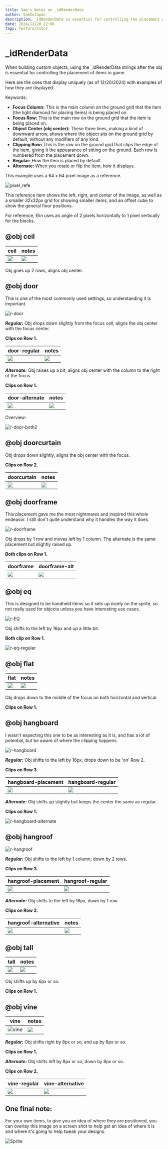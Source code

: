 ```yaml
---
title: Sam's Notes on _idRenderData
author: SamInJapan
description: _idRenderData is essential for controlling the placement of items in game.
date: 2024/12/20 22:00
tags: Texture/Color
---
```


# _idRenderData

When building custom objects, using the _idRenderData strings after the obj is essential for controlling the placement of items in game.

Here are the ones that display uniquely (as of 12/20/2024) with examples of how they are displayed.

Keywords:
+ **Focus Column:** This is the main column on the ground grid that the item (the light diamond for placing items) is being placed on.
+ **Focus Row:** This is the main row on the ground grid that the item is being placed on.
+ **Object Center (obj center):** These three lines, making a kind of downward arrow, shows where the object sits on the ground grid by default, without any modifiers of any kind.
+ **Clipping Row:** This is the row on the ground grid that clips the edge of the item, giving it the appearance of sitting on the ground. Each row is numbered from the placement down.
+ **Regular:** How the item is placed by default.
+ **Alternate:** When you rotate or flip the item, how it displays.

This example uses a 64 x 64 pixel image as a reference.

![pixel_refe](https://i.postimg.cc/XvPC9qq7/ptb.png)

This reference item shows the left, right, and center of the image, as well as a smaller 32x32px grid for showing smaller items, and an offset cube to show the general floor positions.

For reference, Elin uses an angle of 2 pixels horizontally to 1 pixel vertically for the blocks.

## @obj ceil

|ceil|notes|
|-|-|
|![](https://i.postimg.cc/VLv49QZv/r-ceil.png)|![](https://i.postimg.cc/X7PLQHt8/r-ceil-notes.png)|

Obj goes up 2 rows, aligns obj center.

## @obj door

This is one of the most commonly used settings, so understanding it is important.

![r-door](https://i.postimg.cc/66YYG50F/r-door.gif)

_**Regular:**_ Obj drops down slightly from the focus cell, aligns the obj center with the focus center.

**Clips on Row 1.**

|door-regular|notes|
|-|-|
|![](https://i.postimg.cc/Dwsr52rv/r-door-regular.png)|![](https://i.postimg.cc/HLgQhfzQ/r-door-regular-notes.png)|

_**Alternate:**_ Obj raises up a bit, aligns obj center with the column to the right of the focus.

**Clips on Row 1.**

|door-alternate|notes|
|-|-|
|![](https://i.postimg.cc/mrfwGcL1/r-door-alternate.png)|![](https://i.postimg.cc/Dzrcf20j/r-door-alternate-notes.png)|

Overview:

![r-door-both2](https://i.postimg.cc/gJ4qRNv3/r-door-both2.png)

## @obj doorcurtain

Obj drops down slightly, aligns the obj center with the focus.

**Clips on Row 2.**

|doorcurtain|notes|
|-|-|
|![](https://i.postimg.cc/fyL7vmKp/r-doorcurtain.png)|![](https://i.postimg.cc/D0Mrp0pZ/r-doorcurtain-notes.png)|

## @obj doorframe

This placement gave me the most nightmares and inspired this whole endeavor. I still don't quite understand why it handles the way it does.

![r-doorframe](https://i.postimg.cc/sf64gHfr/r-doorframe.gif)

Obj drops by 1 row and moves left by 1 column. The alternate is the same placement but slightly raised up.

**Both clips on Row 1.**

|doorframe|doorframe-alt|
|-|-|
|![](https://i.postimg.cc/CLRHBCdf/r-doorframe.png)|![](https://i.postimg.cc/7Yj1gCTt/r-doorframe-alt.png)|

## @obj eq

This is designed to be handheld items so it sets up nicely on the sprite, so not really used for objects unless you have interesting use cases.

![r-EQ](https://i.postimg.cc/PqQms2V0/r-EQ.gif)

Obj shifts to the left by 16px and up a little bit.

**Both clip on Row 1.**

![r-eq-regular](https://i.postimg.cc/Twkghh69/r-eq-regular.png)

## @obj flat

|flat|notes|
|-|-|
|![](https://i.postimg.cc/4ymtcZ4T/r-flat.png)|![](https://i.postimg.cc/MZF1SctZ/r-flat-notes.png)|

Obj drops down to the middle of the focus on both horizontal and vertical.

**Clips on Row 1.**

## @obj hangboard

I wasn't expecting this one to be as interesting as it is, and has a lot of potential, but be aware of where the clipping happens.

![r-hangboard](https://i.postimg.cc/m21C2b6Y/r-hangboard.gif)

_**Regular:**_ Obj shifts to the left by 16px, drops down to be 'on' Row 2.

**Clips on Row 3.**

|hangboard-placement|hangboard-regular|
|-|-|
|![](https://i.postimg.cc/8CN6HLk4/r-hangboard-placement.png)|![](https://i.postimg.cc/0NnJHrbs/r-hangboard-regular.png)|

_**Alternate:**_ Obj shifts up slightly but keeps the center the same as regular.

**Clips on Row 1.**

![r-hangboard-alternate](https://i.postimg.cc/Z5k3W111/r-hangboard-alternate.png)

## @obj hangroof

![r-hangroof](https://i.postimg.cc/TwPW8GDW/r-hangroof.gif)

_**Regular:**_ Obj shifts to the left by 1 column, down by 2 rows.

**Clips on Row 3.**

|hangroof-placement|hangroof-regular|
|-|-|
|![](https://i.postimg.cc/j2ww5Xvx/r-hangroof-placement.png)|![](https://i.postimg.cc/mkvcFH6Q/r-hangroof-regular.png)|

_**Alternate:**_ Obj shifts to the left by 16px, down by 1 row.

**Clips on Row 2.**

|hangroof-alternative|notes|
|-|-|
|![](https://i.postimg.cc/d1SZwX2N/r-hangroof-alternative.png)|![](https://i.postimg.cc/FF8k6Ms7/r-hangroof-notes.png)|

## @obj tall

|tall|notes|
|-|-|
|![](https://i.postimg.cc/zXhHYxVp/r-tall.png)|![](https://i.postimg.cc/RZz6Swtm/r-tal-notesl.png)|

Obj shifts up by 6px or so.

**Clips on Row 1.**

## @obj vine

|vine|notes|
|-|-|
|![vine](https://i.postimg.cc/GmJBH9Py/r-vine.gif)|![](https://i.postimg.cc/XJhqT5WT/r-vine-regular-notes.png)|

_**Regular:**_ Obj shifts right by 8px or so, and up by 8px or so.

**Clips on Row 1.**

_**Alternate:**_ Obj shifts left by 8px or so, down by 8px or so.

**Clips on Row 2.**

|vine-regular|vine-alternative|
|-|-|
|![](https://i.postimg.cc/PqSPQcRf/r-vine-regular.png)|![](https://i.postimg.cc/FKrYcmGn/r-vine-alternate.png)|

## One final note:

For your own items, to give you an idea of where they are positioned, you can overlay this image on a screen shot to help get an idea of where it is and where it's going to help tweak your designs.

![Sprite](https://i.postimg.cc/FR11WZMy/Sprite-0010a.png)

<style scoped>
.vp-doc h1,
.vp-doc h2,
.vp-doc h3,
.vp-doc h4,
.vp-doc h5,
.vp-doc h6 {
  text-transform: none;
}
</style>